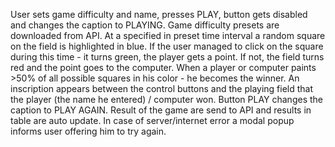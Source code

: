 User sets game difficulty and name,
presses PLAY, button gets disabled and changes the caption to PLAYING.
Game difficulty presets are downloaded from API.
At a specified in preset time interval a random square on the field is highlighted in blue.
If the user managed to click on the square during this time - it turns green, the player gets a point.
If not, the field turns red and the point goes to the computer.
When a player or computer paints >50% of all possible squares in his color - he becomes the winner.
An inscription appears between the control buttons and the playing field that the player (the name he entered) / computer won.
Button PLAY changes the caption to PLAY AGAIN.
Result of the game are send to API and results in table are auto update. In case of server/internet error a modal popup informs user offering him to try again.
